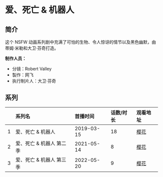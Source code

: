# 爱、死亡 & 机器人


## 简介

这个 NSFW 动画系列剧中充满了可怕的生物、令人惊讶的情节以及黑色幽默，由蒂姆·米勒和大卫·芬奇打造。

**制作人员：**
- 分镜：Robert Valley
- 製作：网飞
- 执行制片人：大卫·芬奇



## 系列

|     |   系列名   |   首播时间  | 话数/时长  | 观看地址 |
|:---  |:------    |:----      |:---       |:---  |
| 1 | 爱、死亡 &amp; 机器人 | 2019-03-15 | 18 | [樱花](https://www.cykz.net/vodplay/aisiwanghejiqirendiyiji-1-1/)  |
| 2 | 爱、死亡 &amp; 机器人 第二季 | 2021-05-14 | 8 | [樱花](https://www.cykz.net/vodplay/aisiwanghejiqirendierji-1-1/)  |
| 3 | 爱、死亡 &amp; 机器人 第三季 | 2022-05-20 | 9 | [樱花](https://www.yhpdm.com/vp/22386-1-0.html)  |



